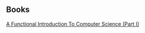 
## Books
[A Functional Introduction To Computer Science (Part I)](https://cs.uwaterloo.ca/~plragde/flaneries/FICS/)
